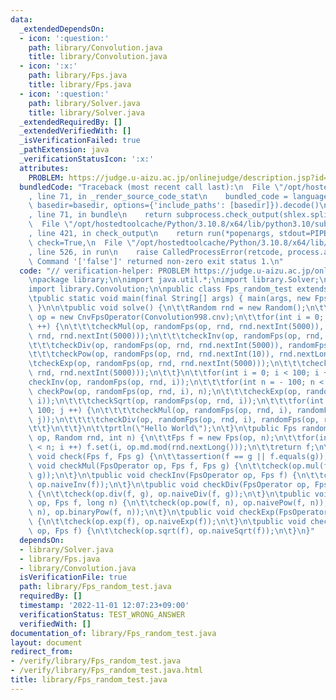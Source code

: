```yaml
---
data:
  _extendedDependsOn:
  - icon: ':question:'
    path: library/Convolution.java
    title: library/Convolution.java
  - icon: ':x:'
    path: library/Fps.java
    title: library/Fps.java
  - icon: ':question:'
    path: library/Solver.java
    title: library/Solver.java
  _extendedRequiredBy: []
  _extendedVerifiedWith: []
  _isVerificationFailed: true
  _pathExtension: java
  _verificationStatusIcon: ':x:'
  attributes:
    PROBLEM: https://judge.u-aizu.ac.jp/onlinejudge/description.jsp?id=ITP1_1_A
  bundledCode: "Traceback (most recent call last):\n  File \"/opt/hostedtoolcache/Python/3.10.8/x64/lib/python3.10/site-packages/onlinejudge_verify/documentation/build.py\"\
    , line 71, in _render_source_code_stat\n    bundled_code = language.bundle(stat.path,\
    \ basedir=basedir, options={'include_paths': [basedir]}).decode()\n  File \"/opt/hostedtoolcache/Python/3.10.8/x64/lib/python3.10/site-packages/onlinejudge_verify/languages/user_defined.py\"\
    , line 71, in bundle\n    return subprocess.check_output(shlex.split(command))\n\
    \  File \"/opt/hostedtoolcache/Python/3.10.8/x64/lib/python3.10/subprocess.py\"\
    , line 421, in check_output\n    return run(*popenargs, stdout=PIPE, timeout=timeout,\
    \ check=True,\n  File \"/opt/hostedtoolcache/Python/3.10.8/x64/lib/python3.10/subprocess.py\"\
    , line 526, in run\n    raise CalledProcessError(retcode, process.args,\nsubprocess.CalledProcessError:\
    \ Command '['false']' returned non-zero exit status 1.\n"
  code: "// verification-helper: PROBLEM https://judge.u-aizu.ac.jp/onlinejudge/description.jsp?id=ITP1_1_A\n\
    \npackage library;\n\nimport java.util.*;\nimport library.Solver;\nimport library.Fps;\n\
    import library.Convolution;\n\npublic class Fps_random_test extends Solver {\n\
    \tpublic static void main(final String[] args) { main(args, new Fps_random_test());\
    \ }\n\n\tpublic void solve() {\n\t\tRandom rnd = new Random();\n\t\tFpsOperator\
    \ op = new CnvFpsOperator(Convolution998.cnv);\n\t\tfor(int i = 0; i < 100; i\
    \ ++) {\n\t\t\tcheckMul(op, randomFps(op, rnd, rnd.nextInt(5000)), randomFps(op,\
    \ rnd, rnd.nextInt(5000)));\n\t\t\tcheckInv(op, randomFps(op, rnd, rnd.nextInt(5000)));\n\
    \t\t\tcheckDiv(op, randomFps(op, rnd, rnd.nextInt(5000)), randomFps(op, rnd, rnd.nextInt(5000)));\n\
    \t\t\tcheckPow(op, randomFps(op, rnd, rnd.nextInt(10)), rnd.nextLong());\n\t\t\
    \tcheckExp(op, randomFps(op, rnd, rnd.nextInt(5000)));\n\t\t\tcheckSqrt(op, randomFps(op,\
    \ rnd, rnd.nextInt(5000)));\n\t\t}\n\t\tfor(int i = 0; i < 100; i ++) {\n\t\t\t\
    checkInv(op, randomFps(op, rnd, i));\n\t\t\tfor(int n = - 100; n < 100; n ++)\
    \ checkPow(op, randomFps(op, rnd, i), n);\n\t\t\tcheckExp(op, randomFps(op, rnd,\
    \ i));\n\t\t\tcheckSqrt(op, randomFps(op, rnd, i));\n\t\t\tfor(int j = 0; j <\
    \ 100; j ++) {\n\t\t\t\tcheckMul(op, randomFps(op, rnd, i), randomFps(op, rnd,\
    \ j));\n\t\t\t\tcheckDiv(op, randomFps(op, rnd, i), randomFps(op, rnd, j));\n\t\
    \t\t}\n\t\t}\n\t\tprtln(\"Hello World\");\n\t}\n\tpublic Fps randomFps(FpsOperator\
    \ op, Random rnd, int n) {\n\t\tFps f = new Fps(op, n);\n\t\tfor(int i = 0; i\
    \ < n; i ++) f.set(i, op.md.mod(rnd.nextLong()));\n\t\treturn f;\n\t}\n\tpublic\
    \ void check(Fps f, Fps g) {\n\t\tassertion(f == g || f.equals(g));\n\t}\n\tpublic\
    \ void checkMul(FpsOperator op, Fps f, Fps g) {\n\t\tcheck(op.mul(f, g), op.naiveMul(f,\
    \ g));\n\t}\n\tpublic void checkInv(FpsOperator op, Fps f) {\n\t\tcheck(op.inv(f),\
    \ op.naiveInv(f));\n\t}\n\tpublic void checkDiv(FpsOperator op, Fps f, Fps g)\
    \ {\n\t\tcheck(op.div(f, g), op.naiveDiv(f, g));\n\t}\n\tpublic void checkPow(FpsOperator\
    \ op, Fps f, long n) {\n\t\tcheck(op.pow(f, n), op.naivePow(f, n));\n\t\tcheck(op.pow(f,\
    \ n), op.binaryPow(f, n));\n\t}\n\tpublic void checkExp(FpsOperator op, Fps f)\
    \ {\n\t\tcheck(op.exp(f), op.naiveExp(f));\n\t}\n\tpublic void checkSqrt(FpsOperator\
    \ op, Fps f) {\n\t\tcheck(op.sqrt(f), op.naiveSqrt(f));\n\t}\n}"
  dependsOn:
  - library/Solver.java
  - library/Fps.java
  - library/Convolution.java
  isVerificationFile: true
  path: library/Fps_random_test.java
  requiredBy: []
  timestamp: '2022-11-01 12:07:23+09:00'
  verificationStatus: TEST_WRONG_ANSWER
  verifiedWith: []
documentation_of: library/Fps_random_test.java
layout: document
redirect_from:
- /verify/library/Fps_random_test.java
- /verify/library/Fps_random_test.java.html
title: library/Fps_random_test.java
---
```

